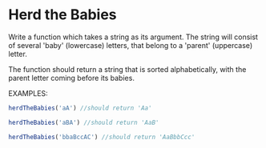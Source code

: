 # Herd the Babies

Write a function which takes a string as its argument. The string will consist of several 'baby' (lowercase) letters, that belong to a 'parent' (uppercase) letter.

The function should return a string that is sorted alphabetically, with the parent letter coming before its babies.

EXAMPLES: 

```javascript
herdTheBabies('aA') //should return 'Aa'
```


```javascript
herdTheBabies('aBA') //should return 'AaB'
```


```javascript
herdTheBabies('bbaBccAC') //should return 'AaBbbCcc'
```
